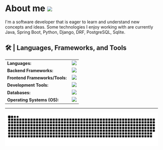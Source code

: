 <!--About-->
<h1 align="Left">About me <img height="40" src="https://emoji.gg/assets/emoji/7333-parrotdance.gif"></h1>

I'm a software developer that is eager to learn and understand new concepts and ideas. Some technologies I enjoy working with are currently Java, Spring Boot, Python, Django, DRF, PostgreSQL, Sqlite.

<h2>🛠️ | Languages, Frameworks, and Tools </h2>
<div aling="center">
  <table>
    <tr>
        <td style="font-weight: bold; padding-right: 10px; vertical-align: center; border: none;">Languages:</td>
        <td><img height="40" src="https://skillicons.dev/icons?i=python,java,go,ruby,dart,js"/></td>
    </tr>
    <tr>
        <td style="font-weight: bold; padding-right: 10px; vertical-align: center; border: none;">Backend Frameworks:</td>
        <td><img height="40" src="https://skillicons.dev/icons?i=django,fastapi,spring,rails,nodejs,flutter"/></td>
    </tr>
    <tr>
        <td style="font-weight: bold; padding-right: 10px; vertical-align: center;">Frontend Frameworks/Tools:</td>
        <td><img height="40" src="https://skillicons.dev/icons?i=react,ts,htmx,tailwind"/></td>
    </tr>
    <tr>
        <td style="font-weight: bold; padding-right: 10px; vertical-align: center; border: none;">Development Tools:</td>
        <td><img height="40" src="https://skillicons.dev/icons?i=git,postman,docker,vscode,vim,vite"/></td>
    </tr>
    <tr>
        <td style="font-weight: bold; padding-right: 10px; vertical-align: center; border: none;">Databases:</td>
        <td><img height="40" src="https://skillicons.dev/icons?i=postgres,mysql,sqlite,mongo"/></td>
    </tr>
    <tr>
        <td style="font-weight: bold; padding-right: 10px; vertical-align: center; border: none;">Operating Systems (OS):</td>
        <td><img height="40" src="https://skillicons.dev/icons?i=arch,windows"/></td>
    </tr>
</table>
</div>
<hr>
<!--- snake -->
<div align="center">
  <a href="https://1999azzar.github.io/1999AZZAR/">
    <img src="/grid-snake.svg" alt="snake">
  </a>
</div>
